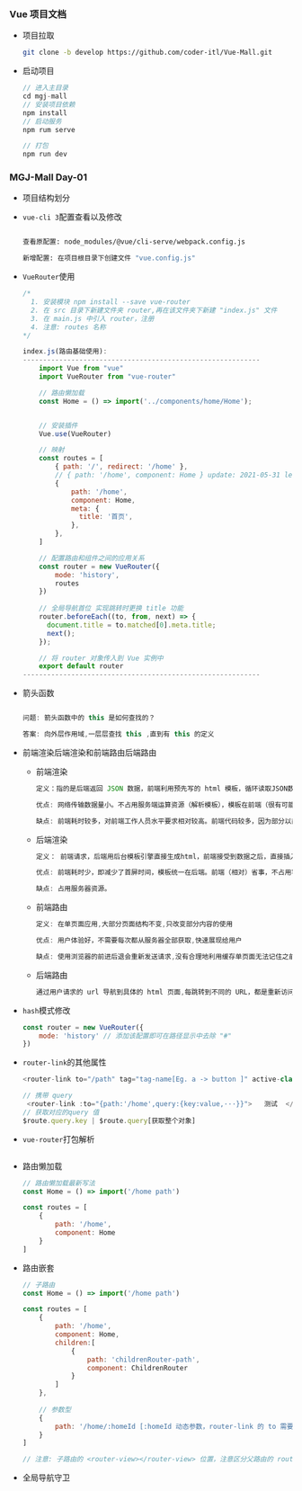 ###  Vue 项目文档

+ 项目拉取

  ```bash
  git clone -b develop https://github.com/coder-itl/Vue-Mall.git
  ```

+ 启动项目

  ```javascript
  // 进入主目录
  cd mgj-mall
  // 安装项目依赖
  npm install
  // 启动服务
  npm rum serve
  
  // 打包
  npm run dev
  
  ```



###  MGJ-Mall  Day-01

+ 项目结构划分

+ `vue-cli 3`配置查看以及修改

  ```bash
  
  查看原配置: node_modules/@vue/cli-serve/webpack.config.js
  
  新增配置: 在项目根目录下创建文件 "vue.config.js"
  
  ```

+ `VueRouter`使用

  ```javascript
  /*
  	1. 安装模块 npm install --save vue-router
  	2. 在 src 目录下新建文件夹 router,再在该文件夹下新建 "index.js" 文件
  	3. 在 main.js 中引入 router，注册
  	4. 注意: routes 名称
  */ 
  
  index.js(路由基础使用):
  -----------------------------------------------------------
      import Vue from "vue"
      import VueRouter from "vue-router"
  
      // 路由懒加载
      const Home = () => import('../components/home/Home');
  
  
      // 安装插件 
      Vue.use(VueRouter)
  
      // 映射
      const routes = [
          { path: '/', redirect: '/home' },
          // { path: '/home', component: Home } update: 2021-05-31 learn guild nav
          {
              path: '/home',
              component: Home,
              meta: {
                title: '首页',
              },
          },
      ]
  
      // 配置路由和组件之间的应用关系
      const router = new VueRouter({
          mode: 'history',
          routes
      })
      
      // 全局导航首位 实现跳转时更换 title 功能
      router.beforeEach((to, from, next) => {
        document.title = to.matched[0].meta.title;
        next();
      });
  
      // 将 router 对象传入到 Vue 实例中
      export default router
  -----------------------------------------------------------
  ```
  
+ 箭头函数

  ```javascript
  
  问题: 箭头函数中的 this 是如何查找的？
  
  答案: 向外层作用域,一层层查找 this ,直到有 this 的定义
  
  ```

+ 前端渲染后端渲染和前端路由后端路由

  + 前端渲染

    ```javascript
    定义：指的是后端返回 JSON 数据，前端利用预先写的 html 模板，循环读取JSON数据，拼接字符串（es6的模板字符串特性大大减少了拼接字符串的的成本），并插入页面。
    
    优点: 网络传输数据量小。不占用服务端运算资源（解析模板），模板在前端（很有可能仅部分在前端），改结构变交互都前端自己来了，改完自己调就行。
    
    缺点: 前端耗时较多，对前端工作人员水平要求相对较高。前端代码较多，因为部分以前在后台处理的交互逻辑交给了前端处理。占用少部分客户端运算资源用于解析模板。
    
    ```

  + 后端渲染

    ```javascript
    定义： 前端请求，后端用后台模板引擎直接生成html，前端接受到数据之后，直接插入页面。
    
    优点: 前端耗时少，即减少了首屏时间，模板统一在后端。前端（相对）省事，不占用客户端运算资源（解析模板）
    
    缺点: 占用服务器资源。
    
    ```

  + 前端路由

    ```javascript
    定义: 在单页面应用,大部分页面结构不变,只改变部分内容的使用
    
    优点: 用户体验好，不需要每次都从服务器全部获取,快速展现给用户
    
    缺点: 使用浏览器的前进后退会重新发送请求,没有合理地利用缓存单页面无法记住之前滚动地位置，无法在前进，后退地时候记住滚动的位置
    
    ```

  + 后端路由

    ```javascript
    通过用户请求的 url 导航到具体的 html 页面,每跳转到不同的 URL，都是重新访问服务端,然后服务端返回页面,页面可以是服务端获取数据m然后和模板组合,返回 HTML ，也可以是直接返回模板 HTML ，然后由前端 JS 再去请求数据,使用前端模板和数据进行组合,生成想要的 HTML
    ```

+ `hash`模式修改

  ```javascript
  const router = new VueRouter({
      mode: 'history' // 添加该配置即可在路径显示中去除 "#"
  })
  ```

+ `router-link`的其他属性

  ```javascript
  <router-link to="/path" tag="tag-name[Eg. a -> button ]" active-class="class-name">  测试  </router-link>
  
  // 携带 query
   <router-link :to="{path:'/home',query:{key:value,···}}">   测试  </router-link>
  // 获取对应的query 值
  $route.query.key | $route.query[获取整个对象]
  ```

+ `vue-router`打包解析

  ```javascript
  
  ```

+ 路由懒加载

  ```javascript
  // 路由懒加载最新写法
  const Home = () => import('/home path')
  
  const routes = [
      {
          path: '/home',
          component: Home
      }
  ]
  ```

+ 路由嵌套

  ```javascript
  // 子路由
  const Home = () => import('/home path')
  
  const routes = [
      {
          path: '/home',
          component: Home,
          children:[
              {
                  path: 'childrenRouter-path',
                  component: ChildrenRouter
              }
          ]
      },
      
      // 参数型
      {
          path: '/home/:homeId [:homeId 动态参数，router-link 的 to 需要同时携带相应的参数]' 
      }
  ]
  
  // 注意: 子路由的 <router-view></router-view> 位置，注意区分父路由的 router-view ，子路由也可以添加重定向
  
  
  ```

+ 全局导航守卫

  ```javascript
  
  ```

  







